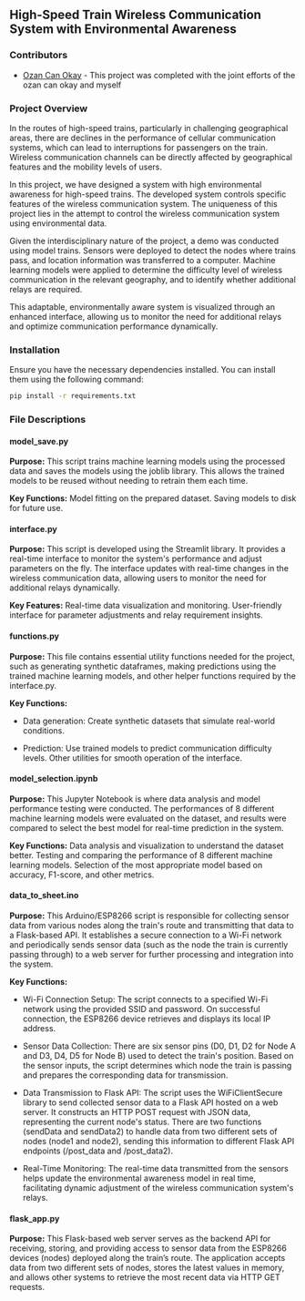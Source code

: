 ## High-Speed Train Wireless Communication System with Environmental Awareness

### Contributors

- [Ozan Can Okay](https://github.com/Romuloyloy) - This project was completed with the joint efforts of the ozan can okay and myself

### Project Overview

In the routes of high-speed trains, particularly in challenging geographical areas, there are declines in the performance of cellular communication systems, which can lead to interruptions for passengers on the train. Wireless communication channels can be directly affected by geographical features and the mobility levels of users.

In this project, we have designed a system with high environmental awareness for high-speed trains. The developed system controls specific features of the wireless communication system. The uniqueness of this project lies in the attempt to control the wireless communication system using environmental data.

Given the interdisciplinary nature of the project, a demo was conducted using model trains. Sensors were deployed to detect the nodes where trains pass, and location information was transferred to a computer. Machine learning models were applied to determine the difficulty level of wireless communication in the relevant geography, and to identify whether additional relays are required.

This adaptable, environmentally aware system is visualized through an enhanced interface, allowing us to monitor the need for additional relays and optimize communication performance dynamically.

### Installation

Ensure you have the necessary dependencies installed. You can install them using the following command:

```bash
pip install -r requirements.txt
```

### File Descriptions

#### model_save.py

**Purpose:** This script trains machine learning models using the processed data and saves the models using the joblib library. This allows the trained models to be reused without needing to retrain them each time.

**Key Functions:**
Model fitting on the prepared dataset.
Saving models to disk for future use.

#### interface.py

**Purpose:** This script is developed using the Streamlit library. It provides a real-time interface to monitor the system's performance and adjust parameters on the fly. The interface updates with real-time changes in the wireless communication data, allowing users to monitor the need for additional relays dynamically.

**Key Features:**
Real-time data visualization and monitoring.
User-friendly interface for parameter adjustments and relay requirement insights.

#### functions.py

**Purpose:** This file contains essential utility functions needed for the project, such as generating synthetic dataframes, making predictions using the trained machine learning models, and other helper functions required by the interface.py.

**Key Functions:**

- Data generation: Create synthetic datasets that simulate real-world conditions.

- Prediction: Use trained models to predict communication difficulty levels.
  Other utilities for smooth operation of the interface.

#### model_selection.ipynb

**Purpose:** This Jupyter Notebook is where data analysis and model performance testing were conducted. The performances of 8 different machine learning models were evaluated on the dataset, and results were compared to select the best model for real-time prediction in the system.

**Key Functions:**
Data analysis and visualization to understand the dataset better.
Testing and comparing the performance of 8 different machine learning models.
Selection of the most appropriate model based on accuracy, F1-score, and other metrics.

#### data_to_sheet.ino

**Purpose:** This Arduino/ESP8266 script is responsible for collecting sensor data from various nodes along the train's route and transmitting that data to a Flask-based API. It establishes a secure connection to a Wi-Fi network and periodically sends sensor data (such as the node the train is currently passing through) to a web server for further processing and integration into the system.

**Key Functions:**

- Wi-Fi Connection Setup:
  The script connects to a specified Wi-Fi network using the provided SSID and password.
  On successful connection, the ESP8266 device retrieves and displays its local IP address.

- Sensor Data Collection:
  There are six sensor pins (D0, D1, D2 for Node A and D3, D4, D5 for Node B) used to detect the train's position.
  Based on the sensor inputs, the script determines which node the train is passing and prepares the corresponding data for transmission.

- Data Transmission to Flask API:
  The script uses the WiFiClientSecure library to send collected sensor data to a Flask API hosted on a web server. It constructs an HTTP POST request with JSON data, representing the current node's status.
  There are two functions (sendData and sendData2) to handle data from two different sets of nodes (node1 and node2), sending this information to different Flask API endpoints (/post_data and /post_data2).

- Real-Time Monitoring:
  The real-time data transmitted from the sensors helps update the environmental awareness model in real time, facilitating dynamic adjustment of the wireless communication system's relays.

#### flask_app.py

**Purpose:** This Flask-based web server serves as the backend API for receiving, storing, and providing access to sensor data from the ESP8266 devices (nodes) deployed along the train’s route. The application accepts data from two different sets of nodes, stores the latest values in memory, and allows other systems to retrieve the most recent data via HTTP GET requests.
